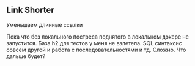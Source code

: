 ## Link Shorter

Уменьшаем длинные ссылки

Пока что без локального постреса поднятого в  локальном докере не запустится.
База h2 для тестов у меня не взлетела. SQL синтаксис совсем другой и работа с последовательностями и тд. Сложно. Что дальше будет?
